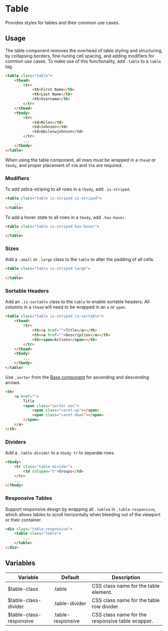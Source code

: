 # Table #

Provides styles for tables and their common use cases.

## Usage ##

The table component removes the overhead of table styling and structuring,
by collapsing borders, fine-tuning cell spacing, and adding modifiers for common use cases.
To make use of this functionality, add `.table` to a `table` tag.

```html
<table class="table">
    <thead>
        <tr>
            <th>First Name</th>
            <th>Last Name</th>
            <th>Username</th>
        </tr>
    </thead>
    <tbody>
        <tr>
            <td>Miles</td>
            <td>Johnson</td>
            <td>@mileswjohnson</td>
        </tr>
        ...
    </tbody>
</table>
```

When using the table component, all rows must be wrapped in a `thead` or `tbody`,
and proper placement of `td`s and `th`s are required.

### Modifiers ###

To add zebra-striping to all rows in a `tbody`, add `.is-striped`.

```html
<table class="table is-striped is-striped">
    ...
</table>
```

To add a hover state to all rows in a `tbody`, add `.has-hover`.

```html
<table class="table is-striped has-hover">
    ...
</table>
```

### Sizes ###

Add a `.small` or `.large` class to the `table` to alter the padding of all cells.

```html
<table class="table is-striped large">
    ...
</table>
```

### Sortable Headers ###

Add an `.is-sortable` class to the `table` to enable sortable headers.
All columns in a `thead` will need to be wrapped in an `a` or `span`.

```html
<table class="table is-striped is-sortable">
    <thead>
        <tr>
            <th><a href="">Title</a></th>
            <th><a href="">Description</a></th>
            <th><span>Actions</span></th>
        </tr>
    </thead>
    <tbody>
        ...
    </tbody>
</table>
```

Use `.sorter` from the [Base component](base.md#sorter) for ascending and descending arrows.

```html
<th>
    <a href="">
        Title
        <span class="sorter asc">
            <span class="caret-up"></span>
            <span class="caret-down"></span>
        </span>
    </a>
</th>
```

### Dividers ###

Add a `.table-divider` to a `tbody tr` to separate rows.

```html
<tbody>
    <tr class="table-divider">
        <td colspan="5">Groups</td>
    </tr>
    ...
</tbody>
```

### Responsive Tables ###

Support responsive design by wrapping all `.table`s in `.table-responsive`, which allows
tables to scroll horizontally when bleeding out of the viewport or their container.

```html
<div class="table-responsive">
    <table class="table">
        ...
    </table>
</div>
```

## Variables ##

<table class="table is-striped data-table">
    <thead>
        <tr>
            <th>Variable</th>
            <th>Default</th>
            <th>Description</th>
        </tr>
    </thead>
    <tbody>
        <tr>
            <td>$table-class</td>
            <td>.table</td>
            <td>CSS class name for the table element.</td>
        </tr>
        <tr>
            <td>$table-class-divider</td>
            <td>.table-divider</td>
            <td>CSS class name for the table row divider.</td>
        </tr>
        <tr>
            <td>$table-class-responsive</td>
            <td>.table-responsive</td>
            <td>CSS class name for the responsive table wrapper.</td>
        </tr>
    </tbody>
</table>